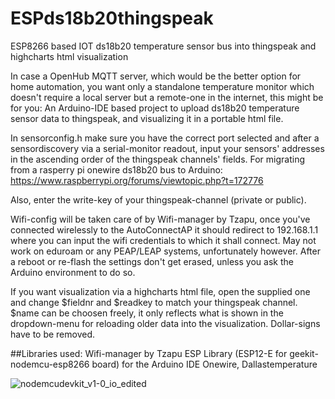 # ESPds18b20thingspeak
ESP8266 based IOT ds18b20 temperature sensor bus  into thingspeak and highcharts html visualization

In case a OpenHub MQTT server, which would be the better option for home automation, you want only a standalone temperature monitor which doesn't require a local server but a remote-one in the internet, this might be for you: An Arduino-IDE based project to upload ds18b20 temperature sensor data to thingspeak, and visualizing it in a portable html file.

In sensorconfig.h make sure you have the correct port selected and after a sensordiscovery via a serial-monitor readout, input your sensors' addresses in the ascending order of the thingspeak channels' fields.
For migrating from a rasperry pi onewire ds18b20 bus to Arduino:
https://www.raspberrypi.org/forums/viewtopic.php?t=172776

Also, enter the write-key of your thingspeak-channel (private or public).

Wifi-config will be taken care of by Wifi-manager by Tzapu, once you've connected wirelessly to the AutoConnectAP it should redirect to 192.168.1.1 where you can input the wifi credentials to which it shall connect. May not work on eduroam or any PEAP/LEAP systems, unfortunately however. After a reboot or re-flash the settings don't get erased, unless you ask the Arduino environment to do so.

If you want visualization via a highcharts html file, open the supplied one and change $fieldnr and $readkey to match your thingspeak channel. $name can be choosen freely, it only reflects what is shown in the dropdown-menu for reloading older data into the visualization. Dollar-signs have to be removed.


##Libraries used:
Wifi-manager by Tzapu
ESP Library (ESP12-E for geekit-nodemcu-esp8266 board) for the Arduino IDE
Onewire, Dallastemperature

![nodemcudevkit_v1-0_io_edited](https://user-images.githubusercontent.com/8376996/43304379-2fe046a0-9174-11e8-8d53-1decdfd07fac.png)
